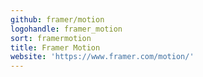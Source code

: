 ```yaml
---
github: framer/motion
logohandle: framer_motion
sort: framermotion
title: Framer Motion
website: 'https://www.framer.com/motion/'
---
```

